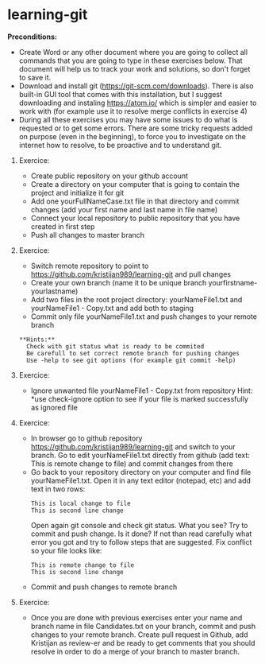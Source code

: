 # learning-git

**Preconditions:** 
-  Create Word or any other document where you are going to collect all commands that you are going to type in these exercises below. That document will help us to track your work and solutions, so don't forget to save it. 
-  Download and install git (https://git-scm.com/downloads). There is also built-in GUI tool that comes with this installation, but I suggest downloading and instaling https://atom.io/ which is simpler and easier to work with (for example use it to resolve merge conflicts in exercise 4) 
-  During all these exercises you may have some issues to do what is requested or to get some errors. There are some tricky requests added on purpose (even in the beginning), to force you to investigate on the internet how to resolve, to be proactive and to understand git.

1. Exercice: 
   - Create public repository on your github account 
   - Create a directory on your computer that is going to contain the project and initialize it for git 
   - Add one yourFullNameCase.txt file in that directory and commit changes (add your first name and last name in file name) 
   - Connect your local repository to public repository that you have created in first step 
   - Push all changes to master branch

2. Exercice: 
   - Switch remote repository to point to https://github.com/kristijan989/learning-git and pull changes 
   - Create your own branch (name it to be unique branch yourfirstname-yourlastname) 
   - Add two files in the root project directory: yourNameFile1.txt and yourNameFile1 - Copy.txt and add both to staging 
   - Commit only file yourNameFile1.txt and push changes to your remote branch
   ```
   **Hints:** 
     Check with git status what is ready to be commited 
     Be carefull to set correct remote branch for pushing changes 
     Use -help to see git options (for example git commit -help)
   ```

3. Exercice: 
   - Ignore unwanted file yourNameFile1 - Copy.txt from repository Hint: *use check-ignore option to see if your file is marked successfully as ignored file

4. Exercice: 
   - In browser go to github repository https://github.com/kristijan989/learning-git and switch to your branch. Go to edit yourNameFile1.txt directly from github (add text: This is remote change to file) and commit changes from there 
   - Go back to your repository directory on your computer and find file yourNameFile1.txt. Open it in any text editor (notepad, etc) and add text in two rows: 
     ```
     This is local change to file 
     This is second line change 
     ```
     Open again git console and check git status. What you see? Try to commit and push change. Is it done? If not than read carefully what error you got and try to follow steps that are suggested. Fix conflict so your file looks like: 
     ```
     This is remote change to file 
     This is second line change 
     ```
   - Commit and push changes to remote branch

5. Exercice: 
   - Once you are done with previous exercises enter your name and branch name in file Candidates.txt on your branch, commit and push changes to your remote branch. Create pull request in Github, add Kristijan as review-er and be ready to get comments that you should resolve in order to do a merge of your branch to master branch.

